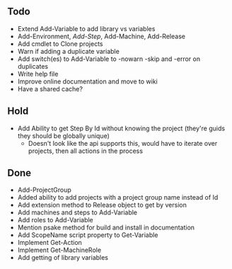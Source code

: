 Todo
----
- Extend Add-Variable to add library vs variables
- Add-Environment, *Add-Step*, Add-Machine, Add-Release
- Add cmdlet to Clone projects
- Warn if adding a duplicate variable
- Add switch(es) to Add-Variable to -nowarn -skip and -error on duplicates
- Write help file
- Improve online documentation and move to wiki
- Have a shared cache?

Hold
----
- Add Ability to get Step By Id without knowing the project (they're guids they should be globally unique)
	- Doesn't look like the api supports this, would have to iterate over projects, then all actions in the process

Done
----
- Add-ProjectGroup
- Added ability to add projects with a project group name instead of Id
- Add extension method to Release object to get by version
- Add machines and steps to Add-Variable
- Add roles to Add-Variable
- Mention psake method for build and install in documentation
- Add ScopeName script property to Get-Variable
- Implement Get-Action
- Implement Get-MachineRole 
- Add getting of library variables
